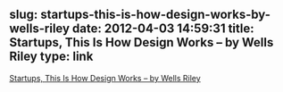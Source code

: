 slug: startups-this-is-how-design-works-by-wells-riley
date: 2012-04-03 14:59:31
title: Startups, This Is How Design Works – by Wells Riley
type: link
---

[Startups, This Is How Design Works – by Wells Riley](http://startupsthisishowdesignworks.com/)
